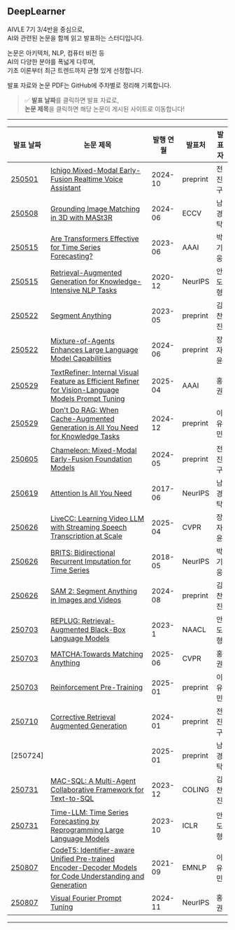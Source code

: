 ## DeepLearner

AIVLE 7기 3/4반을 중심으로,  
AI와 관련된 논문을 함께 읽고 발표하는 스터디입니다.

논문은 아키텍처, NLP, 컴퓨터 비전 등  
AI의 다양한 분야를 폭넓게 다루며,  
기초 이론부터 최근 트렌드까지 균형 있게 선정합니다.

발표 자료와 논문 PDF는 GitHub에 주차별로 정리해 기록합니다.

> ✅ **발표 날짜**를 클릭하면 발표 자료로,  
> **논문 제목**을 클릭하면 해당 논문이 게시된 사이트로 이동합니다!

---

| 발표 날짜 | 논문 제목 | 발행 연월 | 발표처 | 발표자 |
|-----------|------------|-----------|--------|--------|
| [250501](presentations/250501/20250501_%EC%A0%84%EC%A7%84%EA%B5%AC_Ichigo%20Mixed-Modal%20Early-Fusion%20Realtime%20Voice%20Assistant.pdf) | [Ichigo Mixed-Modal Early-Fusion Realtime Voice Assistant](https://paperswithcode.com/paper/ichigo-mixed-modal-early-fusion-realtime) | 2024-10 | preprint | 전진구 |
| [250508](presentations/250508/20250508_%EB%82%A8%EA%B2%BD%ED%83%81_Novel%20View%20Synthesis.pdf) | [Grounding Image Matching in 3D with MASt3R](https://eccv.ecva.net/virtual/2024/poster/523) | 2024-06 | ECCV | 남경탁 |
| [250515](presentations/250515/20250515_%EB%B0%95%EA%B8%B0%EC%9B%85_Are%20Transformers%20Effective%20for%20Time%20Series%20Forecasting.pdf) | [Are Transformers Effective for Time Series Forecasting?](https://ojs.aaai.org/index.php/AAAI/article/view/26317) | 2023-06 | AAAI | 박기웅 |
| [250515](presentations/250515/20250515_%EC%95%88%EB%8F%84%ED%98%95_Retrieval-Augmented%20Generation%20for%20Knowledge-Intensive%20NLP%20Tasks.pdf) | [Retrieval-Augmented Generation for Knowledge-Intensive NLP Tasks](https://neurips.cc/virtual/2020/protected/poster_6b493230205f780e1bc26945df7481e5.html) | 2020-12 | NeurIPS | 안도형 |
| [250522](presentations/250522/20250522_%EA%B9%80%EC%B0%AC%EC%A7%84_Segment%20Anything.pdf) | [Segment Anything](https://ai.meta.com/research/publications/segment-anything/) | 2023-05 | preprint | 김찬진 |
| [250522](presentations/250522/20250522_%EC%9E%A5%EC%9E%90%EC%9C%A4_Segment%20Anything_Mixture-of-Agents%20Enhances%20Large%20Language%20Model%20Capabilities.pdf) | [Mixture-of-Agents Enhances Large Language Model Capabilities](https://arxiv.org/abs/2406.04692) | 2024-06 | preprint | 장자윤 |
| [250529](presentations/250529/20250529_%ED%99%8D%EA%B6%8C_TextRefiner%20Internal%20Visual%20Feature%20as%20Efficient%20Refiner%20for%20Vision-Language%20Models%20Prompt%20Tuning.pdf) | [TextRefiner: Internal Visual Feature as Efficient Refiner for Vision-Language Models Prompt Tuning](https://ojs.aaai.org/index.php/AAAI/article/view/32942) | 2025-04 | AAAI | 홍권 |
| [250529](presentations/250529/20250529_%EC%9D%B4%EC%9C%A0%EB%AF%BC_Don't%20Do%20RAG%20When%20Cache-Augmented%20Generation%20is%20All%20You%20Need%20for%20Knowledge%20Tasks.pdf) | [Don't Do RAG: When Cache-Augmented Generation is All You Need for Knowledge Tasks](https://arxiv.org/abs/2412.15605) | 2024-12 | preprint | 이유민 |
| [250605](presentations/250605/250605_%EC%A0%84%EC%A7%84%EA%B5%AC_Chameleon%20Mixed-Modal%20Early-Fusion%20Foundation%20Models.pdf) | [Chameleon: Mixed-Modal Early-Fusion Foundation Models](https://arxiv.org/abs/2405.09818) | 2024-05 | preprint | 전진구 |
| [250619](presentations/250619/250619_%EB%82%A8%EA%B2%BD%ED%83%81_Attention%20Is%20All%20You%20Need.pdf) | [Attention Is All You Need](https://arxiv.org/abs/1706.03762) | 2017-06 | NeurIPS | 남경탁 |
| [250626](presentations/250626/250626_%EC%9E%A5%EC%9E%90%EC%9C%A4_LiveCC-Learning%20Video%20LLM%20with%20Streaming%20Speech%20Transcription%20at%20Scale.pdf) | [LiveCC: Learning Video LLM with Streaming Speech Transcription at Scale](https://arxiv.org/abs/2504.16030) | 2025-04 | CVPR | 장자윤 |
| [250626](presentations/250626/250626_%EB%B0%95%EA%B8%B0%EC%9B%85_BRITS-Bidirectional%20Recurrent%20Imputation%20for%20Time%20Series.pdf) | [BRITS: Bidirectional Recurrent Imputation for Time Series](https://arxiv.org/abs/1805.10572) | 2018-05 | NeurIPS | 박기웅 |
| [250626](presentations/250626/250626_%EA%B9%80%EC%B0%AC%EC%A7%84_SAM%202-Segment%20Anything%20in%20Images%20and%20Videos.pdf) | [SAM 2: Segment Anything in Images and Videos](https://arxiv.org/abs/2408.00714) | 2024-08 | preprint | 김찬진 |
| [250703](presentations/250703/250703_%EC%95%88%EB%8F%84%ED%98%95_REPLUG-Retrieval-Augmented%20Black-Box%20Language%20Models.pdf) | [REPLUG: Retrieval-Augmented Black-Box Language Models](https://arxiv.org/abs/2301.12652) | 2023-1 | NAACL | 안도형 |
| [250703](presentations/250703/250703_%ED%99%8D%EA%B6%8C_MATCHA-Towards%20Matching%20Anything.pdf) | [MATCHA:Towards Matching Anything](https://arxiv.org/abs/2501.14945) | 2025-06 | CVPR | 홍권 |
| [250703](presentations/250703/250703_%EC%9D%B4%EC%9C%A0%EB%AF%BC_Reinforcement%20Pre-Training.pdf) | [Reinforcement Pre-Training](https://arxiv.org/abs/2506.08007) | 2025-01 | preprint | 이유민 |
| [250710](presentations/250710/250710_%EC%A0%84%EC%A7%84%EA%B5%AC_Corrective%20Retrieval%20Augmented%20Generation.pdf) | [Corrective Retrieval Augmented Generation](https://arxiv.org/abs/2401.15884) | 2024-01 | preprint | 전진구 |
| [250724] |  | 2025-01 | preprint | 남경탁 |
| [250731](presentations/250731/250731_%EA%B9%80%EC%B0%AC%EC%A7%84_MAC-SQL%20A%20Multi-Agent%20Collaborative%20Framework%20for%20Text-to-SQL.pdf) | [MAC-SQL: A Multi-Agent Collaborative Framework for Text-to-SQL](https://arxiv.org/abs/2312.11242) | 2023-12 | COLING | 김찬진 |
| [250731](presentations/250731/250731_%EC%95%88%EB%8F%84%ED%98%95_Time-LLM%20Time%20Series%20Forecasting%20by%20Reprogramming.pdf) | [Time-LLM: Time Series Forecasting by Reprogramming Large Language Models](https://arxiv.org/abs/2310.01728) | 2023-10 | ICLR | 안도형 |
| [250807](presentations/250807/250807_%EC%9D%B4%EC%9C%A0%EB%AF%BC_CodeT5%20Identifier-aware%20Unified%20Pre-trained.pdf) | [CodeT5: Identifier-aware Unified Pre-trained Encoder-Decoder Models for Code Understanding and Generation](https://arxiv.org/abs/2109.00859) | 2021-09 | EMNLP | 이유민 |
| [250807](presentations/250807/250807_%ED%99%8D%EA%B6%8C_Visual%20Fourier%20Prompt%20Tuning.pdf) | [Visual Fourier Prompt Tuning](https://arxiv.org/abs/2411.01327) | 2024-11 | NeurIPS | 홍권 |
---

